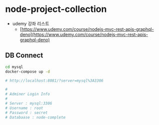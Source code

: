 # node-project-collection

- udemy 강좌 리스트
  - [https://www.udemy.com/course/nodejs-mvc-rest-apis-graphql-deno](https://www.udemy.com/course/nodejs-mvc-rest-apis-graphql-deno)

## DB Connect

```bash
cd mysql
docker-compose up -d

# http://localhost:8081/?server=mysql%3A3306

#
# Adminer Login Info
#
# Server : mysql:3306
# Username : root
# Password : secret
# Databaase : node-complete
```
